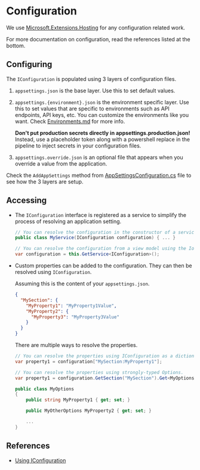 # Configuration

We use [Microsoft.Extensions.Hosting](https://www.nuget.org/packages/Microsoft.Extensions.Hosting) for any configuration related work.

For more documentation on configuration, read the references listed at the bottom.

## Configuring

The `IConfiguration` is populated using 3 layers of configuration files.
1. `appsettings.json` is the base layer. Use this to set default values.
1. `appsettings.{environment}.json` is the environment specific layer. Use this to set values that are specific to environments such as API endpoints, API keys, etc. You can customize the environments like you want. Check [Environments.md](Environments.md) for more info.
   
   **Don't put production secrets directly in appsettings.production.json!** Instead, use a placeholder token along with a powershell replace in the  pipeline to inject secrets in your configuration files.
 
1. `appsettings.override.json` is an optional file that appears when you override a value from the application.

Check the `AddAppSettings` method from [AppSettingsConfiguration.cs](../src/app/ApplicationTemplate.Presentation/Configuration/AppSettingsConfiguration.cs) file to see how the 3 layers are setup.

## Accessing

- The `IConfiguration` interface is registered as a service to simplify the process of resolving an application setting.

  ```csharp
  // You can resolve the configuration in the constructor of a service using the IoC.
  public class MyService(IConfiguration configuration) { ... }

  // You can resolve the configuration from a view model using the IoC.
  var configuration = this.GetService<IConfiguration>();
  ```

- Custom properties can be added to the configuration. They can then be resolved using `IConfiguration`. 

  Assuming this is the content of your `appsettings.json`.
  ```json
  {
    "MySection": {
      "MyProperty1": "MyProperty1Value",
      "MyProperty2": {
        "MyProperty3": "MyProperty3Value"
      }
    }
  }
  ```

  There are multiple ways to resolve the properties.
  ```csharp
  // You can resolve the properties using IConfiguration as a dictionary.
  var property1 = configuration["MySection:MyProperty1"];

  // You can resolve the properties using strongly-typed Options.
  var property1 = configuration.GetSection("MySection").Get<MyOptions>();

  public class MyOptions
  {
      public string MyProperty1 { get; set; }

      public MyOtherOptions MyProperty2 { get; set; }

      ...
  }
  ```

## References

- [Using IConfiguration](https://docs.microsoft.com/en-us/aspnet/core/fundamentals/configuration/?view=aspnetcore-3.1)